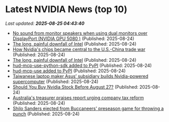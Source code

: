 # Latest NVIDIA News (top 10)
_Last updated: **2025-08-25 04:43:40**_

- [No sound from monitor speakers when using dual monitors over DisplayPort (NVIDIA GPU 5080 )](https://askubuntu.com/questions/1554949/no-sound-from-monitor-speakers-when-using-dual-monitors-over-displayport-nvidia) (Published: 2025-08-24)
- [The long, painful downfall of Intel](https://indianexpress.com/article/technology/tech-news-technology/the-long-painful-downfall-of-intel-10207917/) (Published: 2025-08-24)
- [How Nvidia's chips became central to the U.S.-China trade war](https://economictimes.indiatimes.com/news/international/business/how-nvidias-chips-became-central-to-the-u-s-china-trade-war/articleshow/123480170.cms) (Published: 2025-08-24)
- [The long, painful downfall of Intel](https://economictimes.indiatimes.com/news/international/business/the-long-painful-downfall-of-intel/articleshow/123480130.cms) (Published: 2025-08-24)
- [hud-mcp-use-python-sdk added to PyPI](https://pypi.org/project/hud-mcp-use-python-sdk/) (Published: 2025-08-24)
- [hud-mcp-use added to PyPI](https://pypi.org/project/hud-mcp-use/) (Published: 2025-08-24)
- [Taiwanese laptop maker Asus’ subsidiary builds Nvidia-powered supercomputer](https://biztoc.com/x/49ea6e441f658cfe) (Published: 2025-08-24)
- [Should You Buy Nvidia Stock Before August 27?](https://biztoc.com/x/eb89cfc44b7bbeef) (Published: 2025-08-24)
- [Australia's treasurer praises report urging company tax reform](https://biztoc.com/x/a49eafc3942e7531) (Published: 2025-08-24)
- [Shilo Sanders ejected from Buccaneers' preseason game for throwing a punch](https://biztoc.com/x/eb95f31ef7d71603) (Published: 2025-08-24)
